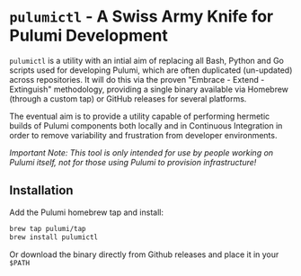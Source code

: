 # `pulumictl` - A Swiss Army Knife for Pulumi Development

`pulumictl` is a utility with an intial aim of replacing all Bash, Python and Go scripts used for developing Pulumi, which are often duplicated (un-updated) across repositories. It will do this via the proven "Embrace - Extend - Extinguish" methodology, providing a single binary available via Homebrew (through a custom tap) or GitHub releases for several platforms.

The eventual aim is to provide a utility capable of performing hermetic builds of Pulumi components both locally and in Continuous Integration in order to remove variability and frustration from developer environments.

_*Important Note:* This tool is only intended for use by people working on Pulumi itself, not for those using Pulumi to provision infrastructure!_

## Installation

Add the Pulumi homebrew tap and install:

```bash
brew tap pulumi/tap
brew install pulumictl
```

Or download the binary directly from Github releases and place it in your `$PATH`
